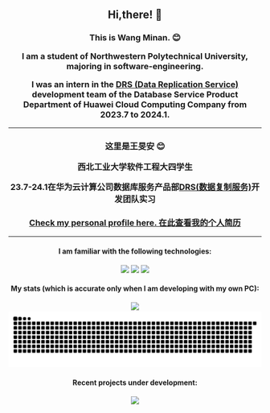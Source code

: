 <div align="center">
	<h2>
		Hi,there! 👋
	</h2>
	<h3>
		<p>This is Wang Minan. 😊</p>
		<p>I am a student of Northwestern Polytechnical University, majoring in software-engineering.</p>
		<p>I was an intern in the <a href="https://www.huaweicloud.com/product/drs.html" style="text-decoration：none;">DRS (Data Replication Service) </a> development team of the Database Service Product Department of Huawei Cloud Computing Company from 2023.7 to 2024.1.</p>
	</h3>
	<hr/>
	<h3>
		<p>这里是王旻安 😊</p>
		<p>西北工业大学软件工程大四学生</p>
		<p>23.7-24.1在华为云计算公司数据库服务产品部<a href="https://www.huaweicloud.com/product/drs.html" style="text-decoration：none;">DRS(数据复制服务)</a>开发团队实习</p>
	</h3>
	<h3>
		<a href="https://wangminan.github.io">Check my personal profile here. 在此查看我的个人简历</a>
	</h3>
	<hr/>
	<h4>I am familiar with the following technologies:</h4>
	<div>
		<img src="https://img.shields.io/badge/-Java-orange" />
		<img src="https://img.shields.io/badge/-MySQL-blue" />
		<img src="https://img.shields.io/badge/-Vue.js-brightgreen" />
	</div>
	<h4>My stats (which is accurate only when I am developing with my own PC):</h4>
		<div>
			<picture>
			<source
				srcset="https://github-readme-stats-wangminan.vercel.app/api?username=wangminan&show_icons=true&theme=dark"
				media="(prefers-color-scheme: dark)"
			/>
			<source
				srcset="https://github-readme-stats-wangminan.vercel.app/api?username=wangminan&show_icons=true"
				media="(prefers-color-scheme: light), (prefers-color-scheme: no-preference)"
			/>
			<img src="https://github-readme-stats-wangminan.vercel.app/api?username=wangminan&show_icons=true" />
			</picture>
		</div>
	<div>
		<picture>
		<source media="(prefers-color-scheme: dark)" srcset="https://raw.githubusercontent.com/wangminan/wangminan/output/github-contribution-grid-snake-dark.svg">
		<source media="(prefers-color-scheme: light)" srcset="https://raw.githubusercontent.com/wangminan/wangminan/output/github-contribution-grid-snake.svg">
		<img alt="github contribution grid snake animation" src="https://raw.githubusercontent.com/wangminan/wangminan/output/github-contribution-grid-snake.svg">
		</picture>
	</div>
	<h4>
		Recent projects under development:
	</h4>
	<div style="display: flex; justify-content: space-around;">
		<a href="https://github.com/WangMinan/Arktouros">
			<picture>
			<source
				srcset="https://github-readme-stats-wangminan.vercel.app/api/pin/?username=WangMinan&repo=Arktouros&theme=dark"
				media="(prefers-color-scheme: dark)"
			/>
			<source
				srcset="https://github-readme-stats-wangminan.vercel.app/api/pin/?username=WangMinan&repo=Arktouros"
				media="(prefers-color-scheme: light), (prefers-color-scheme: no-preference)"
			/>
			<img src="https://github-readme-stats-wangminan.vercel.app/api/pin/?username=WangMinan&repo=Arktouros" />
			</picture>
		</a>
	</div>
</div>
